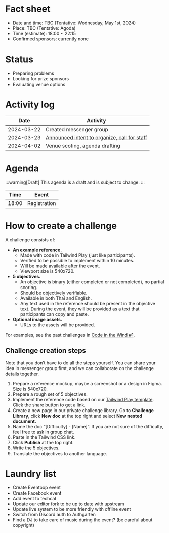 # Fact sheet

- Date and time: TBC (Tentative: Wednesday, May 1st, 2024)
- Place: TBC (Tentative: Agoda)
- Time (estimate): 18:00 ~ 22:15
- Confirmed sponsors: currently none

# Status

- Preparing problems
- Looking for prize sponsors
- Evaluating venue options

# Activity log

| Date | Activity |
| --- | --- |
| 2024-03-22 | Created messenger group |
| 2024-03-23 | [Announced intent to organize, call for staff](https://www.facebook.com/dtinth/posts/pfbid03zD1G36iy2Qtu4DU8tkidTi6fU13Gna1aSGQY83yRFpoWKqcFHxStCivFwNAcBQHl) |
| 2024-04-02 | Venue scoting, agenda drafting |

# Agenda

:::warning[Draft]
This agenda is a draft and is subject to change.
:::

| Time | Event |
| ---- | ----- |
| 18:00 | Registration |

# How to create a challenge

A challenge consists of:

- **An example reference.**
    - Made with code in Tailwind Play (just like participants).
    - Verified to be possible to implement within 10 minutes.
    - Will be made available after the event.
    - Viewport size is 540x720.
- **5 objectives.**
    - An objective is binary (either completed or not completed), no partial scoring.
    - Should be objectively verifiable.
    - Available in both Thai and English.
    - Any text used in the reference should be present in the objective text. During the event, they will be provided as a text that participants can copy and paste.
- **Optional image assets.**
    - URLs to the assets will be provided.

For examples, see the past challenges in [Code in the Wind #1](https://showdown.space/events/code-in-the-wind-1/#challenges).

## Challenge creation steps

Note that you don’t have to do all the steps yourself. You can share your idea in messenger group first, and we can collaborate on the challenge details together.

1. Prepare a reference mockup, maybe a screenshot or a design in Figma. Size is 540x720.
2. Prepare a rough set of 5 objectives.
3. Implement the reference code based on our [Tailwind Play template](https://play.tailwindcss.com/FHzQWBQZtr?size=540x720). Click the share button to get a link.
4. Create a new page in our private challenge library. Go to **Challenge Library**, click **New doc** at the top right and select **New nested document.**
5. Name the doc “[Difficulty] - [Name]”. If you are not sure of the difficulty, feel free to ask in group chat.
6. Paste in the Tailwind CSS link.
7. Click **Publish** at the top right.
8. Write the 5 objectives.
9. Translate the objectives to another language.

# Laundry list

- Create Eventpop event
- Create Facebook event
- Add event to techcal
- Update our editor fork to be up to date with upstream
- Update live system to be more friendly with offline event
- Switch from Discord auth to Authgarten
- Find a DJ to take care of music during the event? (be careful about copyright)


